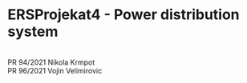 # ERSProjekat4 - Power distribution system
<br>
PR 94/2021 Nikola Krmpot
<br>
PR 96/2021 Vojin Velimirovic
